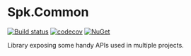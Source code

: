 # Spk.Common

[![Build status](https://ci.appveyor.com/api/projects/status/giug8stq390s95y4/branch/master?svg=true)](https://ci.appveyor.com/project/spektrum/spk-common-8p2f0/branch/master)
[![codecov](https://codecov.io/gh/spektrummedia/Spk.Common/branch/master/graph/badge.svg)](https://codecov.io/gh/spektrummedia/Spk.Common)
[![NuGet](https://img.shields.io/nuget/dt/Spk.Common.Helpers.svg)](https://www.nuget.org/packages/Spk.Common.Helpers/)

Library exposing some handy APIs used in multiple projects.
